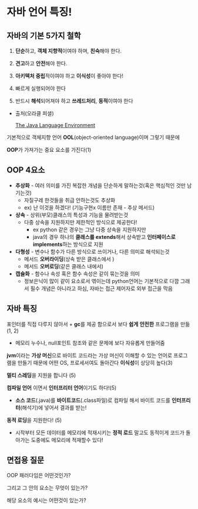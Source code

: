 # 자바 언어 특징!

## 자바의 기본 5가지 철학

1. **단순**하고, **객체 지향적**이여야 하며, **친숙**해야 한다.

2. **견고**하고 **안전**해야 한다.

3. **아키텍처 중립**적이여야 하고 **이식성**이 좋아야 한다!

4. 빠르게 실행되어야 한다

5. 반드시 **해석**되어져야 하고 **쓰레드처리**, **동적**이여야 한다
- 출처(오라클 피셜)
  
  [](https://www.oracle.com/java/technologies/introduction-to-java.html)[The Java Language Environment](https://www.oracle.com/java/technologies/introduction-to-java.html)

기본적으로 객체지향 언어 **OOL**(object-oriented language)이며 그렇기 때문에

**OOP**가 가져가는 중요 요소를 가진다(1)

## OOP 4요소

- **추상화** - 여러 의미를 가진 복잡한 개념을 단순하게 말하는것(혹은 핵심적인 것만 남기는것)
  - 자질구레 한것들을 취급 안하는것도 추상화
  - ex) 난 이것을 하겠다! (기능구현x 이름만 존재 - 추상 메서드)
- **상속** - 상위(부모)클래스의 특성과 기능을 물려받는것
  - 다중 상속을 지원하지만 제한적인 방식으로 제공한다!
    - ex python 같은 경우는 그냥 다중 상속을 지원하지만
    - java의 경우 하나의 **클래스를 extends**해서 상속받고 **인터페이스로 implements**하는 방식으로 지원
- **다형성** - 변수나 함수가 다른 방식으로 쓰이거나, 다른 의미로 해석되는것
  - 메서드 **오버라이딩**(상속 받은 클래스에서 )
  - 메서드 **오버로딩**(같은 클래스 내에서)
- **캡슐화** - 함수나 속성 혹은 함수 속성은 같이 묶는것을 의미
  - 정보은닉이 많이 같이 요소로서 엮이는데 python언어는 기본적으로 다깜 그래서 필수 개념은 아니라고 하심, 자바는 접근 제어자로 외부 접근을 막음

## 자바 특징

포인터를 직접 다루지 않아서 + **gc**를 제공 함으로서 보다 **쉽게** **안전한** 프로그램을 만듦(1, 2)

- 메모리 누수나, null포인트 참조와 같은 문제에 보다 자유롭게 만들어줌

**jvm**이라는 **가상 머신**으로 바이트 코드라는 가상 머신이 이해할 수 있는 언어로 프로그램을 만들기 때문에 어떤 OS, 프로세서여도 돌아간다 **이식성**이 상당히 높다(3)

**멀티 스레딩**을 지원을 합니다 (5)

**컴파일 언어** 이면서 **인터프리터 언어**이기도 하다!(5)

- **소스 코드**(.java)를 **바이트코드**(.class파일)로 컴파일 해서 바이트 코드를 **인터프리터**(해석기)에 넣어서 결과를 받는!

**동적 로딩**을 지원한다! (5)

- 시작부터 모든 데이터를 메모리에 적재시키는 **정적 로드** 말고도 동적이게 코드가 돌아가는 도중에도 메모리에 적재할수 있다!

## 면접용 질문

OOP 패러다임은 어떤것인가?

그리고 그 안의 요소는 무엇이 있는가?

해당 요소의 예시는 어떤것이 있는가?
